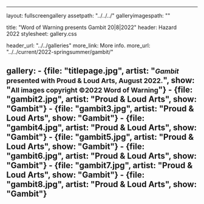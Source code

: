 ---
layout: fullscreengallery
assetpath: "../../../"
galleryimagespath: ""

title: "Word of Warning presents Gambit 20|8|2022"
header: Hazard<br>2022
stylesheet: gallery.css

header_url: "../../galleries"
more_link: More info.
more_url: "../../current/2022-springsummer/gambit/"

gallery:
    -   {file: "titlepage.jpg", artist: "<small><i>Gambit</i> presented with Proud & Loud Arts, August 2022.</small>", show: "<small>All images copyright &copy;2022 Word of Warning</small>"}
    -   {file: "gambit2.jpg", artist: "Proud & Loud Arts", show: "Gambit"}
    -   {file: "gambit3.jpg", artist: "Proud & Loud Arts", show: "Gambit"}
    -   {file: "gambit4.jpg", artist: "Proud & Loud Arts", show: "Gambit"}
    -   {file: "gambit5.jpg", artist: "Proud & Loud Arts", show: "Gambit"}
    -   {file: "gambit6.jpg", artist: "Proud & Loud Arts", show: "Gambit"}
    -   {file: "gambit7.jpg", artist: "Proud & Loud Arts", show: "Gambit"}
    -   {file: "gambit8.jpg", artist: "Proud & Loud Arts", show: "Gambit"}
   ---
